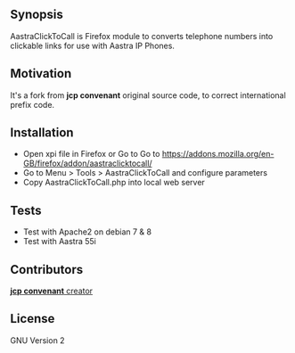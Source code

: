## Synopsis

AastraClickToCall is Firefox module to converts telephone numbers into clickable links for use with Aastra IP Phones. 

## Motivation

It's a fork from **jcp convenant** original source code, to correct international prefix code.

## Installation

* Open xpi file in Firefox or Go to Go to https://addons.mozilla.org/en-GB/firefox/addon/aastraclicktocall/
* Go to Menu > Tools > AastraClickToCall and configure parameters
* Copy AastraClickToCall.php into local web server

## Tests

* Test with Apache2 on debian 7 & 8
* Test with Aastra 55i

## Contributors

[**jcp convenant** creator](https://addons.mozilla.org/fr/firefox/user/jisse44/)

## License

GNU Version 2 
